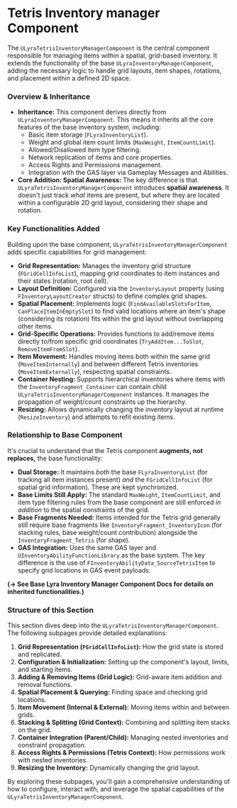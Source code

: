 # Tetris Inventory manager Component

The `ULyraTetrisInventoryManagerComponent` is the central component responsible for managing items within a spatial, grid-based inventory. It extends the functionality of the base `ULyraInventoryManagerComponent`, adding the necessary logic to handle grid layouts, item shapes, rotations, and placement within a defined 2D space.

### Overview & Inheritance

* **Inheritance:** This component derives directly from `ULyraInventoryManagerComponent`. This means it inherits all the core features of the base inventory system, including:
  * Basic item storage (`FLyraInventoryList`).
  * Weight and global item count limits (`MaxWeight`, `ItemCountLimit`).
  * Allowed/Disallowed item type filtering.
  * Network replication of items and core properties.
  * Access Rights and Permissions management.
  * Integration with the GAS layer via Gameplay Messages and Abilities.
* **Core Addition: Spatial Awareness:** The key difference is that `ULyraTetrisInventoryManagerComponent` introduces **spatial awareness**. It doesn't just track _what_ items are present, but _where_ they are located within a configurable 2D grid layout, considering their shape and rotation.

### Key Functionalities Added

Building upon the base component, `ULyraTetrisInventoryManagerComponent` adds specific capabilities for grid management:

* **Grid Representation:** Manages the inventory grid structure (`FGridCellInfoList`), mapping grid coordinates to item instances and their states (rotation, root cell).
* **Layout Definition:** Configured via the `InventoryLayout` property (using `FInventoryLayoutCreator` structs) to define complex grid shapes.
* **Spatial Placement:** Implements logic (`FindAvailableSlotsForItem`, `CanPlaceItemInEmptySlot`) to find valid locations where an item's shape (considering its rotation) fits within the grid layout without overlapping other items.
* **Grid-Specific Operations:** Provides functions to add/remove items directly to/from specific grid coordinates (`TryAddItem...ToSlot`, `RemoveItemFromSlot`).
* **Item Movement:** Handles moving items both within the same grid (`MoveItemInternally`) and between different Tetris inventories (`MoveItemExternally`), respecting spatial constraints.
* **Container Nesting:** Supports hierarchical inventories where items with the `InventoryFragment_Container` can contain child `ULyraTetrisInventoryManagerComponent` instances. It manages the propagation of weight/count constraints up the hierarchy.
* **Resizing:** Allows dynamically changing the inventory layout at runtime (`ResizeInventory`) and attempts to refit existing items.

### Relationship to Base Component

It's crucial to understand that the Tetris component **augments, not replaces,** the base functionality:

* **Dual Storage:** It maintains _both_ the base `FLyraInventoryList` (for tracking all item instances present) _and_ the `FGridCellInfoList` (for spatial grid information). These are kept synchronized.
* **Base Limits Still Apply:** The standard `MaxWeight`, `ItemCountLimit`, and item type filtering rules from the base component are still enforced _in addition_ to the spatial constraints of the grid.
* **Base Fragments Needed:** Items intended for the Tetris grid generally still require base fragments like `InventoryFragment_InventoryIcon` (for stacking rules, base weight/count contribution) alongside the `InventoryFragment_Tetris` (for shape).
* **GAS Integration:** Uses the same GAS layer and `UInventoryAbilityFunctionLibrary` as the base system. The key difference is the use of `FInventoryAbilityData_SourceTetrisItem` to specify grid locations in GAS event payloads.

**(-> See Base Lyra Inventory Manager Component Docs for details on inherited functionalities.)**

### Structure of this Section

This section dives deep into the `ULyraTetrisInventoryManagerComponent`. The following subpages provide detailed explanations:

1. **Grid Representation (`FGridCellInfoList`):** How the grid state is stored and replicated.
2. **Configuration & Initialization:** Setting up the component's layout, limits, and starting items.
3. **Adding & Removing Items (Grid Logic):** Grid-aware item addition and removal functions.
4. **Spatial Placement & Querying:** Finding space and checking grid locations.
5. **Item Movement (Internal & External):** Moving items within and between grids.
6. **Stacking & Splitting (Grid Context):** Combining and splitting item stacks on the grid.
7. **Container Integration (Parent/Child):** Managing nested inventories and constraint propagation.
8. **Access Rights & Permissions (Tetris Context):** How permissions work with nested inventories.
9. **Resizing the Inventory:** Dynamically changing the grid layout.

By exploring these subpages, you'll gain a comprehensive understanding of how to configure, interact with, and leverage the spatial capabilities of the `ULyraTetrisInventoryManagerComponent`.
